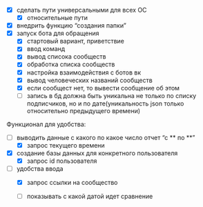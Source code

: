 - [x] сделать пути универсальными для всех OC 
    - [x] относительные пути
- [x] внедрить функцию “создания папки”
- [x] запуск бота для обращения
    - [x] стартовый вариант, приветствие
    - [x] ввод команд
    - [x] вывод списока сообществ
    - [x] обработка списка сообществ
    - [x] настройка взаимодействия с ботов вк
    - [x] вывод человеческих названий сообществ
    - [x] если сообщест нет, то вывести сообщение об этом
    - [ ] запись в бд должна быть уникальна не только по списку подписчиков, но и по дате(уникальность json только относительно предыдущего времени)
    
Функционал для удобства:
- [ ] выводить данные с какого по какое число отчет “с ** по **”
    - [x] запрос текущего времени
- [x] создание базы данных для конкретного пользователя
    - [x] запрос id пользователя
- [ ] удобства ввода
    - [x] запрос ссылки на сообщество
    - [ ] показывать с какой датой идет сравнение

    
